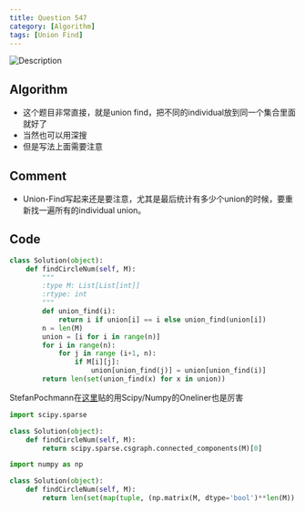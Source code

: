 ```yaml
---
title: Question 547
category: [Algorithm]
tags: [Union Find]
---
```


![Description](../Assets/Figure/questio547.png)

## Algorithm

- 这个题目非常直接，就是union find，把不同的individual放到同一个集合里面就好了
- 当然也可以用深搜
- 但是写法上面需要注意

## Comment

- Union-Find写起来还是要注意，尤其是最后统计有多少个union的时候，要重新找一遍所有的individual union。

## Code

```python
class Solution(object):
    def findCircleNum(self, M):
        """
        :type M: List[List[int]]
        :rtype: int
        """
        def union_find(i):
            return i if union[i] == i else union_find(union[i])
        n = len(M)
        union = [i for i in range(n)]
        for i in range(n):
            for j in range (i+1, n):
                if M[i][j]:
                    union[union_find(j)] = union[union_find(i)]
        return len(set(union_find(x) for x in union))
```

StefanPochmann在[这里](https://discuss.leetcode.com/topic/85108/oneliners-p/3)贴的用Scipy/Numpy的Oneliner也是厉害

```python
import scipy.sparse

class Solution(object):
    def findCircleNum(self, M):
        return scipy.sparse.csgraph.connected_components(M)[0]
```

```python
import numpy as np

class Solution(object):
    def findCircleNum(self, M):
        return len(set(map(tuple, (np.matrix(M, dtype='bool')**len(M)).A)))
```
